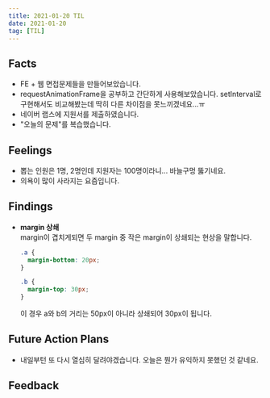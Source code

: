 ```yaml
---
title: 2021-01-20 TIL
date: 2021-01-20
tag: [TIL]
---
```


## Facts

- FE + 웹 면접문제들을 만들어보았습니다.
- requestAnimationFrame을 공부하고 간단하게 사용해보았습니다. setInterval로 구현해서도 비교해봤는데 딱히 다른 차이점을 못느끼겠네요...ㅠ
- 네이버 랩스에 지원서를 제출하였습니다.
- "오늘의 문제"를 복습했습니다.

## Feelings

- 뽑는 인원은 1명, 2명인데 지원자는 100명이라니... 바늘구멍 뚫기네요.
- 의욕이 많이 사라지는 요즘입니다.

## Findings

- **margin 상쇄**  
  margin이 겹치게되면 두 margin 중 작은 margin이 상쇄되는 현상을 말합니다.

    ```css
    .a {
      margin-bottom: 20px;
    }

    .b {
      margin-top: 30px;
    }
    ```

    이 경우 a와 b의 거리는 50px이 아니라 상쇄되어 30px이 됩니다.

## Future Action Plans

- 내일부턴 또 다시 열심히 달려야겠습니다. 오늘은 뭔가 유익하지 못했던 것 같네요.

## Feedback
